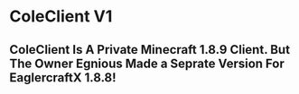 # ColeClient V1
## ColeClient Is A Private Minecraft 1.8.9 Client. But The Owner Egnious Made a Seprate Version For EaglercraftX 1.8.8!
